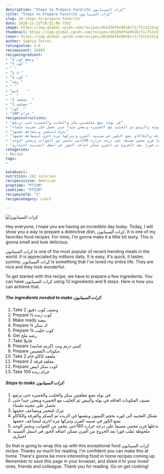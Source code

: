 ```yaml
---
description: "Steps to Prepare Favorite كرات السينابون"
title: "Steps to Prepare Favorite كرات السينابون"
slug: 18-steps-to-prepare-favorite
date: 2020-11-22T18:51:05.755Z
image: https://img-global.cpcdn.com/recipes/db3d50f6e9610cf1/751x532cq70/الصورة-الرئيسية-لوصفةكرات-السينابون.jpg
thumbnail: https://img-global.cpcdn.com/recipes/db3d50f6e9610cf1/751x532cq70/الصورة-الرئيسية-لوصفةكرات-السينابون.jpg
cover: https://img-global.cpcdn.com/recipes/db3d50f6e9610cf1/751x532cq70/الصورة-الرئيسية-لوصفةكرات-السينابون.jpg
author: Sophia Torres
ratingvalue: 4.6
reviewcount: 16895
recipeingredient:
- "2 ونصف كوب "
- "½ كوب "
- " "
- "¼ ك "
- "¾ كوب "
- "رشه "
- " "
- "كيس    "
- "  "
- "2 ملعقة  "
- "2 معلقه "
- "كوب  "
- "100 جرام "
recipeinstructions:
- "في بوله نضع معلقتين سكر والحليب والخميره حتى ترتفع"
- "نضيف المكونات الجافه في بوله والبيض ثم الحليب مع الخميره ويعجن جيدآ حتى نحصل على عجينه ملساء"
- "تترك لتتخمر ويتضاعف حجمها"
- "نشكل العجيبه الى كوره بحجم الليمون ونغسها في الزبده ثم السكر والقرفه والكاكاو نضع الكور في صينيه الفرن ونتركها مره اخرى ليتضاعف حجمها"
- "ندخلها فرن محمي مسبقا على درجه حراره 180حتي تتحمر من الجوانب ويحمر الوجه"
- "ملحوظة تقلب فورا بعد الخروج من الفرن ممكن اضافه الجوز في اسفل الصينيه اختياري"
categories:
- Recipe
tags:
- 

katakunci:  
nutrition: 263 calories
recipecuisine: American
preptime: "PT23M"
cooktime: "PT52M"
recipeyield: "1"
recipecategory: Lunch

---
```



![كرات السينابون](https://img-global.cpcdn.com/recipes/db3d50f6e9610cf1/751x532cq70/الصورة-الرئيسية-لوصفةكرات-السينابون.jpg)

Hey everyone, I hope you are having an incredible day today. Today, I will show you a way to prepare a distinctive dish, كرات السينابون. It is one of my favorites food recipes. For mine, I'm gonna make it a little bit tasty. This is gonna smell and look delicious.

كرات السينابون is one of the most popular of recent trending meals in the world. It is appreciated by millions daily. It is easy, it's quick, it tastes yummy. كرات السينابون is something that I've loved my entire life. They are nice and they look wonderful.




To get started with this recipe, we have to prepare a few ingredients. You can have كرات السينابون using 13 ingredients and 6 steps. Here is how you can achieve that.

<!--inarticleads1-->

##### The ingredients needed to make كرات السينابون:

1. Take 2 ونصف كوب دقيق
1. Prepare ½ كوب زبده
1. Make ready  بيضة
1. Prepare ¼ ك سكر
1. Prepare ¾ كوب حليب
1. Get رشه ملح
1. Take  فانيلا
1. Prepare كيس دريم ويب (كريم شانتيه)
1. Prepare  مكونات التغميس:
1. Take 2 ملعقة كاكاو خام
1. Prepare 2 معلقه قرفة
1. Prepare كوب سكر ابيض
1. Take 100 جرام زبده




<!--inarticleads2-->

##### Steps to make كرات السينابون:

1. في بوله نضع معلقتين سكر والحليب والخميره حتى ترتفع
1. نضيف المكونات الجافه في بوله والبيض ثم الحليب مع الخميره ويعجن جيدآ حتى نحصل على عجينه ملساء
1. تترك لتتخمر ويتضاعف حجمها
1. نشكل العجيبه الى كوره بحجم الليمون ونغسها في الزبده ثم السكر والقرفه والكاكاو نضع الكور في صينيه الفرن ونتركها مره اخرى ليتضاعف حجمها
1. ندخلها فرن محمي مسبقا على درجه حراره 180حتي تتحمر من الجوانب ويحمر الوجه
1. ملحوظة تقلب فورا بعد الخروج من الفرن ممكن اضافه الجوز في اسفل الصينيه اختياري




So that is going to wrap this up with this exceptional food كرات السينابون recipe. Thanks so much for reading. I'm confident you can make this at home. There's gonna be more interesting food in home recipes coming up. Remember to save this page in your browser, and share it to your loved ones, friends and colleague. Thank you for reading. Go on get cooking!
